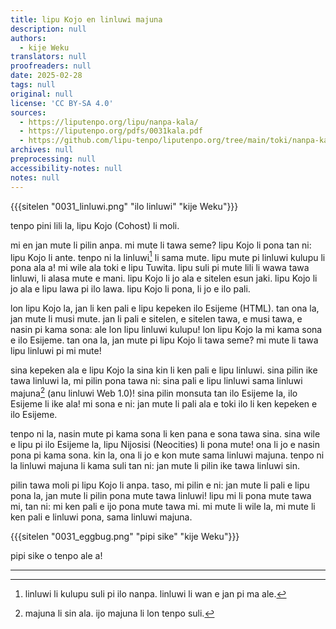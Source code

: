 ```yaml
---
title: lipu Kojo en linluwi majuna
description: null
authors:
  - kije Weku
translators: null
proofreaders: null
date: 2025-02-28
tags: null
original: null
license: 'CC BY-SA 4.0'
sources:
  - https://liputenpo.org/lipu/nanpa-kala/
  - https://liputenpo.org/pdfs/0031kala.pdf
  - https://github.com/lipu-tenpo/liputenpo.org/tree/main/toki/nanpa-kala
archives: null
preprocessing: null
accessibility-notes: null
notes: null
---
```


{{{sitelen "0031_linluwi.png" "ilo linluwi" "kije Weku"}}}

tenpo pini lili la, lipu Kojo (Cohost) li moli. 

mi en jan mute li pilin anpa. mi mute li tawa seme? lipu Kojo li pona tan ni: lipu Kojo li ante. tenpo ni la linluwi[^1] li sama mute. lipu mute pi linluwi kulupu li pona ala a! mi wile ala toki e lipu Tuwita. lipu suli pi mute lili li wawa tawa linluwi, li alasa mute e mani. lipu Kojo li jo ala e sitelen esun jaki. lipu Kojo li jo ala e lipu lawa pi ilo lawa. lipu Kojo li pona, li jo e ilo pali. 

lon lipu Kojo la, jan li ken pali e lipu kepeken ilo Esijeme (HTML). tan ona la, jan mute li musi mute. jan li pali e sitelen, e sitelen tawa, e musi tawa, e nasin pi kama sona: ale lon lipu linluwi kulupu! lon lipu Kojo la mi kama sona e ilo Esijeme. tan ona la, jan mute pi lipu Kojo li tawa seme? mi mute li tawa lipu linluwi pi mi mute!

sina kepeken ala e lipu Kojo la sina kin li ken pali e lipu linluwi. sina pilin ike tawa linluwi la, mi pilin pona tawa ni: sina pali e lipu linluwi sama linluwi majuna[^2] (anu linluwi Web 1.0)! sina pilin monsuta tan ilo Esijeme la, ilo Esijeme li ike ala! mi sona e ni: jan mute li pali ala e toki ilo li ken kepeken e ilo Esijeme.

tenpo ni la, nasin mute pi kama sona li ken pana e sona tawa sina. sina wile e lipu pi ilo Esijeme la, lipu Nijosisi (Neocities) li pona mute! ona li jo e nasin pona pi kama sona. kin la, ona li jo e kon mute sama linluwi majuna. tenpo ni la linluwi majuna li kama suli tan ni: jan mute li pilin ike tawa linluwi sin.

pilin tawa moli pi lipu Kojo li anpa. taso, mi pilin e ni: jan mute li pali e lipu pona la, jan mute li pilin pona mute tawa linluwi! lipu mi li pona mute tawa mi, tan ni: mi ken pali e ijo pona mute tawa mi. mi mute li wile la, mi mute li ken pali e linluwi pona, sama linluwi majuna.

{{{sitelen "0031_eggbug.png" "pipi sike" "kije Weku"}}}

pipi sike o tenpo ale a!

---

[^1]: linluwi li kulupu suli pi ilo nanpa. linluwi li wan e jan pi ma ale.
[^2]: majuna li sin ala. ijo majuna li lon tenpo suli.